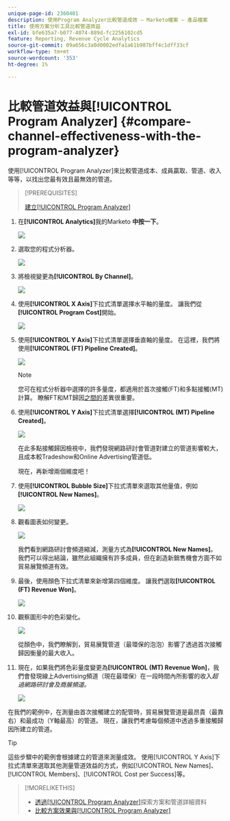 ```yaml
---
unique-page-id: 2360401
description: 使用Program Analyzer比較管道成效 — Marketo檔案 — 產品檔案
title: 使用方案分析工具比較管道效益
exl-id: bfe635a7-b077-4074-889d-fc2256102cd5
feature: Reporting, Revenue Cycle Analytics
source-git-commit: 09a656c3a0d0002edfa1a61b987bff4c1dff33cf
workflow-type: tm+mt
source-wordcount: '353'
ht-degree: 1%

---
```


# 比較管道效益與[!UICONTROL Program Analyzer] {#compare-channel-effectiveness-with-the-program-analyzer}

使用[!UICONTROL Program Analyzer]來比較管道成本、成員贏取、管道、收入等等，以找出您最有效且最無效的管道。

>[!PREREQUISITES]
>
>[建立[!UICONTROL Program Analyzer]](/help/marketo/product-docs/reporting/revenue-cycle-analytics/program-analytics/create-a-program-analyzer.md)

1. 在&#x200B;**[!UICONTROL Analytics]**&#x200B;我的Marketo **中按一下**。

   ![](assets/image2014-9-17-18-3a36-3a13.png)

1. 選取您的程式分析器。

   ![](assets/image2014-9-17-18-3a36-3a40.png)

1. 將檢視變更為&#x200B;**[!UICONTROL By Channel]**。

   ![](assets/image2014-9-17-18-3a36-3a59.png)

1. 使用&#x200B;**[!UICONTROL X Axis]**&#x200B;下拉式清單選擇水平軸的量度。 讓我們從&#x200B;**[!UICONTROL Program Cost]**&#x200B;開始。

   ![](assets/image2014-9-17-18-3a37-3a7.png)

1. 使用&#x200B;**[!UICONTROL Y Axis]**&#x200B;下拉式清單選擇垂直軸的量度。 在這裡，我們將使用&#x200B;**[!UICONTROL (FT) Pipeline Created]**。

   ![](assets/image2014-9-17-18-3a37-3a50.png)

   >[!NOTE]
   >
   >您可在程式分析器中選擇的許多量度，都適用於首次接觸(FT)和多點接觸(MT)計算。 瞭解FT和MT歸因[之間的](/help/marketo/product-docs/reporting/revenue-cycle-analytics/revenue-tools/attribution/understanding-attribution.md)差異很重要。

1. 使用&#x200B;**[!UICONTROL Y Axis]**&#x200B;下拉式清單選擇&#x200B;**[!UICONTROL (MT) Pipeline Created]**。

   ![](assets/image2014-9-17-18-3a39-3a5.png)

   在此多點接觸歸因檢視中，我們發現網路研討會管道對建立的管道影響較大，且成本較Tradeshow和Online Advertising管道低。

   現在，再新增兩個維度吧！

1. 使用&#x200B;**[!UICONTROL Bubble Size]**&#x200B;下拉式清單來選取其他量值，例如&#x200B;**[!UICONTROL New Names]**。

   ![](assets/image2014-9-17-18-3a39-3a36.png)

1. 觀看圖表如何變更。

   ![](assets/image2014-9-17-18-3a39-3a55.png)

   我們看到網路研討會頻道縮減，測量方式為&#x200B;**[!UICONTROL New Names]**。 我們可以得出結論，雖然此組織擁有許多成員，但在創造新銷售機會方面不如貿易展覽頻道有效。

1. 最後，使用顏色下拉式清單來新增第四個維度。 讓我們選取&#x200B;**[!UICONTROL (FT) Revenue Won]**。

   ![](assets/image2014-9-17-18-3a41-3a7.png)

1. 觀察圖形中的色彩變化。

   ![](assets/image2014-9-17-18-3a41-3a19.png)

   從顏色中，我們瞭解到，貿易展覽管道（最環保的泡泡）影響了透過首次接觸歸因衡量的最大收入。

1. 現在，如果我們將色彩量度變更為&#x200B;**[!UICONTROL (MT) Revenue Won]**，我們會發現線上Advertising頻道（現在最環保）在一段時間內所影響的收入&#x200B;_超過網路研討會及商展頻道。_

   ![](assets/image2014-9-17-18-3a41-3a40.png)

在我們的範例中，在測量由首次接觸建立的配管時，貿易展覽管道是最昂貴（最靠右）和最成功（Y軸最高）的管道。 現在，讓我們考慮每個頻道中透過多重接觸歸因所建立的管道。

>[!TIP]
>
>這些步驟中的範例會根據建立的管道來測量成效。 使用[!UICONTROL Y Axis]下拉式清單來選取其他測量管道效益的方式，例如[!UICONTROL New Names]、[!UICONTROL Members]、[!UICONTROL Cost per Success]等。

>[!MORELIKETHIS]
>
>* [透過[!UICONTROL Program Analyzer]](/help/marketo/product-docs/reporting/revenue-cycle-analytics/program-analytics/explore-program-and-channel-details-with-the-program-analyzer.md)探索方案和管道詳細資料
>* [比較方案效果與[!UICONTROL Program Analyzer]](/help/marketo/product-docs/reporting/revenue-cycle-analytics/program-analytics/compare-program-effectiveness-with-the-program-analyzer.md)
